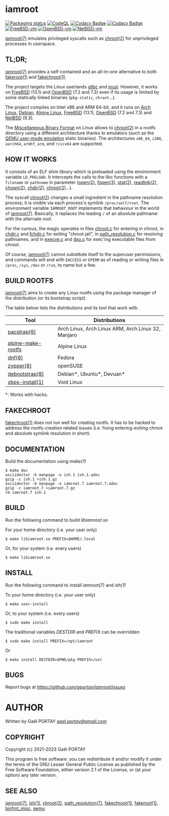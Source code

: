 # iamroot

[![Packaging status](https://repology.org/badge/vertical-allrepos/iamroot.svg)](https://repology.org/project/iamroot/versions)
[![CodeQL](https://github.com/gportay/iamroot/actions/workflows/codeql.yml/badge.svg)](https://github.com/gportay/iamroot/actions/workflows/codeql.yml)
[![Codacy Badge](https://api.codacy.com/project/badge/Grade/b167e3d1271545d2b6e1a416bcf3d00d)](https://app.codacy.com/gh/gportay/iamroot?utm_source=github.com&utm_medium=referral&utm_content=gportay/iamroot&utm_campaign=Badge_Grade_Settings)
[![Codacy Badge](https://app.codacy.com/project/badge/Coverage/db94176b5c354fe7bbdf93a194064140)](https://www.codacy.com/gh/gportay/iamroot/dashboard?utm_source=github.com&utm_medium=referral&utm_content=gportay/iamroot&utm_campaign=Badge_Coverage)
[![FreeBSD-vm](https://github.com/gportay/iamroot/actions/workflows/FreeBSD-vm.yml/badge.svg)](https://github.com/gportay/iamroot/actions/workflows/FreeBSD-vm.yml)
[![OpenBSD-vm](https://github.com/gportay/iamroot/actions/workflows/OpenBSD-vm.yml/badge.svg)](https://github.com/gportay/iamroot/actions/workflows/OpenBSD-vm.yml)
[![NetBSD-vm](https://github.com/gportay/iamroot/actions/workflows/NetBSD-vm.yml/badge.svg)](https://github.com/gportay/iamroot/actions/workflows/NetBSD-vm.yml)

[iamroot(7)] emulates privileged syscalls such as [chroot(2)] for unprivileged
processes in userspace.

## TL;DR;

[iamroot(7)] provides a self-contained and an all-in-one alternative to both
[fakeroot(1)] and [fakechroot(1)].

The project targets the *Linux* userlands [glibc] and [musl]. However, it works
on [FreeBSD] (13.1) and [OpenBSD] (7.2 and 7.3) even if its usage is limited by
some statically linked binaries (`pkg-static`, `chroot`...).

The project compiles on Intel x86 and ARM 64-bit, and it runs on [Arch Linux],
[Debian], [Alpine Linux], [FreeBSD] (13.1), [OpenBSD] (7.2 and 7.3) and
[NetBSD] (9.3).

The [Miscellaneous Binary Format][binfmt_misc] on *Linux* allows to [chroot(2)]
in a rootfs directory using a different architecture thanks to emulators (such
as the [QEMU user-mode emulation][qemu] static binaries). The architectures
`x86_64`, `i386`, `aarch64`, `armhf`, `arm`, and `riscv64` are supported.

## HOW IT WORKS

It consists of an ELF shim library which is preloaded using the environment
variable `LD_PRELOAD`. It intercepts the calls to the libc functions with a
`filename` or `pathname` in parameter ([open(2)], [fopen(3)], [stat(2)],
[readlink(2)], [chown(2)], [chdir(2)], [chroot(2)]...).

The syscall [chroot(2)] changes a small ingredient in the pathname resolution
process; it is visible via each process's symlink `/proc/self/root`. The
environment variable `IAMROOT_ROOT` implements that behaviour in the world of
[iamroot(7)]. Basically, it replaces the leading `/` of an absolute pathname
with the alternate root.

For the curious, the magic operates in files [chroot.c](chroot.c) for entering
in chroot, in [chdir.c](chdir.c) and [fchdir.c](fchdir.c) for exiting "chroot
jail", in [path_resolution.c](path_resolution.c) for resolving pathnames, and
in [execve.c](execve.c) and [dso.c](dso.c) for exec'ing executable files from
chroot.

Of course, [iamroot(7)] cannot substitute itself to the superuser permissions,
and commands will end with `EACCESS` or `EPERM` as of reading or writing files
in `/proc`, `/sys`, `/dev` or `/run`, to name but a few.

## BUILD ROOTFS

[iamroot(7)] aims to create any Linux rootfs using the package manager of the
distribution (or its bootstrap script).

The table below lists the distributions and its tool that work with.

| Tool                 | Distributions                                        |
| -------------------- | ---------------------------------------------------- |
| [pacstrap(8)]        | Arch Linux, Arch Linux ARM, Arch Linux 32, Manjaro   |
| [alpine-make-rootfs] | Alpine Linux                                         |
| [dnf(8)]             | Fedora                                               |
| [zypper(8)]          | openSUSE                                             |
| [debootstrap(8)]     | Debian\*, Ubuntu\*, Devuan\*                         |
| [xbps-install(1)]    | Void Linux                                           |

\*: Works with hacks.

## FAKECHROOT

[fakechroot(1)] does not run well for creating rootfs. It has to be hacked to
address the rootfs-creation related issues (i.e. fixing entering-exiting chroot
and absolute symlink resolution in short).

## DOCUMENTATION

Build the documentation using *make(1)*

	$ make doc
	asciidoctor -b manpage -o ish.1 ish.1.adoc
	gzip -c ish.1 >ish.1.gz
	asciidoctor -b manpage -o iamroot.7 iamroot.7.adoc
	gzip -c iamroot.7 >iamroot.7.gz
	rm iamroot.7 ish.1

## BUILD

Run the following command to build *libiamroot.so*

For your home directory (i.e. your user only)

	$ make libiamroot.so PREFIX=$HOME/.local

Or, for your system (i.e. every users)

	$ make libiamroot.so

## INSTALL

Run the following command to install *iamroot(7)* and *ish(1)*

To your home directory (i.e. your user only)

	$ make user-install

Or, to your system (i.e. every users)

	$ sudo make install

The traditional variables *DESTDIR* and *PREFIX* can be overridden

	$ sudo make install PREFIX=/opt/iamroot

Or

	$ make install DESTDIR=$PWD/pkg PREFIX=/usr

## BUGS

Report bugs at *https://github.com/gportay/iamroot/issues*

# AUTHOR

Written by Gaël PORTAY *gael.portay@gmail.com*

## COPYRIGHT

Copyright (c) 2021-2023 Gaël PORTAY

This program is free software: you can redistribute it and/or modify it under
the terms of the GNU Lesser General Public License as published by the Free
Software Foundation, either version 2.1 of the License, or (at your option) any
later version.

## SEE ALSO

[iamroot(7)], [ish(1)], [chroot(2)], [path_resolution(7)], [fakechroot(1)],
[fakeroot(1)], [binfmt_misc], [qemu]

[Alpine Linux]: https://www.alpinelinux.org/
[Arch Linux]: https://archlinux.org/
[Debian]: https://www.debian.org/
[FreeBSD]: https://www.freebsd.org/
[NetBSD]: https://www.netbsd.org/
[OpenBSD]: https://www.openbsd.org/
[alpine-make-rootfs]: https://github.com/alpinelinux/alpine-make-rootfs/blob/master/README.adoc
[binfmt_misc]: https://www.kernel.org/doc/html/latest/admin-guide/binfmt-misc.html
[chdir(2)]: https://linux.die.net/man/2/chdir
[chown(2)]: https://linux.die.net/man/2/chown
[chroot(2)]: https://linux.die.net/man/2/chroot
[debootstrap(8)]: https://linux.die.net/man/8/debootstrap
[dnf(8)]: https://dnf.readthedocs.io/en/latest/command_ref.html
[fakechroot(1)]: https://linux.die.net/man/1/fakechroot
[fakeroot(1)]: https://linux.die.net/man/1/fakeroot-sysv
[fchdir(2)]: https://linux.die.net/man/2/fchdir
[fopen(3)]: https://linux.die.net/man/3/fopen
[glibc]: https://www.gnu.org/software/libc/
[iamroot(7)]: iamroot.7.adoc
[ish(1)]: ish.1.adoc
[musl]: https://www.musl-libc.org/
[open(2)]: https://linux.die.net/man/2/open
[pacstrap(8)]: https://man.archlinux.org/man/pacstrap.8
[path_resolution(7)]: https://linux.die.net/man/7/path_resolution
[qemu]: https://www.qemu.org/
[readlink(2)]: https://linux.die.net/man/2/readlink
[stat(2)]: https://linux.die.net/man/2/stat
[xbps-install(1)]: https://man.voidlinux.org/xbps-install.1
[zypper(8)]: https://en.opensuse.org/SDB:Zypper_manual_(plain)
